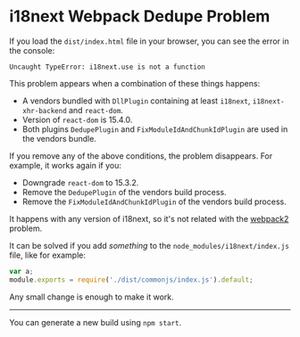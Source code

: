 # i18next Webpack Dedupe Problem

If you load the `dist/index.html` file in your browser, you can see the error in the console:

```
Uncaught TypeError: i18next.use is not a function
```

This problem appears when a combination of these things happens:

- A vendors bundled with `DllPlugin` containing at least `i18next`, `i18next-xhr-backend` and `react-dom`.
- Version of `react-dom` is 15.4.0.
- Both plugins `DedupePlugin` and `FixModuleIdAndChunkIdPlugin` are used in the vendors bundle.

If you remove any of the above conditions, the problem disappears. For example, it works again if you:

- Downgrade `react-dom` to 15.3.2.
- Remove the `DedupePlugin` of the vendors build process.
- Remove the `FixModuleIdAndChunkIdPlugin` of the vendors build process.

It happens with any version of i18next, so it's not related with the [webpack2](https://github.com/i18next/i18next/issues/836) problem.

It can be solved if you add *something* to the `node_modules/i18next/index.js` file, like for example:

```javascript
var a;
module.exports = require('./dist/commonjs/index.js').default;
```

Any small change is enough to make it work.

----

You can generate a new build using `npm start`.
